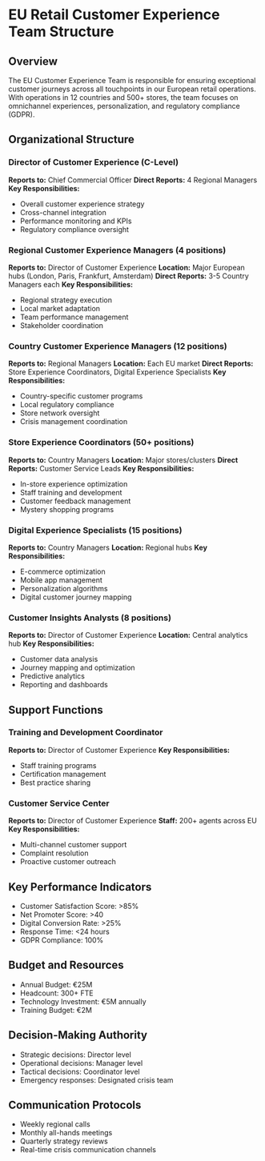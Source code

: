 # EU Retail Customer Experience Team Structure

## Overview
The EU Customer Experience Team is responsible for ensuring exceptional customer journeys across all touchpoints in our European retail operations. With operations in 12 countries and 500+ stores, the team focuses on omnichannel experiences, personalization, and regulatory compliance (GDPR).

## Organizational Structure

### Director of Customer Experience (C-Level)
**Reports to:** Chief Commercial Officer
**Direct Reports:** 4 Regional Managers
**Key Responsibilities:**
- Overall customer experience strategy
- Cross-channel integration
- Performance monitoring and KPIs
- Regulatory compliance oversight

### Regional Customer Experience Managers (4 positions)
**Reports to:** Director of Customer Experience
**Location:** Major European hubs (London, Paris, Frankfurt, Amsterdam)
**Direct Reports:** 3-5 Country Managers each
**Key Responsibilities:**
- Regional strategy execution
- Local market adaptation
- Team performance management
- Stakeholder coordination

### Country Customer Experience Managers (12 positions)
**Reports to:** Regional Managers
**Location:** Each EU market
**Direct Reports:** Store Experience Coordinators, Digital Experience Specialists
**Key Responsibilities:**
- Country-specific customer programs
- Local regulatory compliance
- Store network oversight
- Crisis management coordination

### Store Experience Coordinators (50+ positions)
**Reports to:** Country Managers
**Location:** Major stores/clusters
**Direct Reports:** Customer Service Leads
**Key Responsibilities:**
- In-store experience optimization
- Staff training and development
- Customer feedback management
- Mystery shopping programs

### Digital Experience Specialists (15 positions)
**Reports to:** Country Managers
**Location:** Regional hubs
**Key Responsibilities:**
- E-commerce optimization
- Mobile app management
- Personalization algorithms
- Digital customer journey mapping

### Customer Insights Analysts (8 positions)
**Reports to:** Director of Customer Experience
**Location:** Central analytics hub
**Key Responsibilities:**
- Customer data analysis
- Journey mapping and optimization
- Predictive analytics
- Reporting and dashboards

## Support Functions

### Training and Development Coordinator
**Reports to:** Director of Customer Experience
**Key Responsibilities:**
- Staff training programs
- Certification management
- Best practice sharing

### Customer Service Center
**Reports to:** Director of Customer Experience
**Staff:** 200+ agents across EU
**Key Responsibilities:**
- Multi-channel customer support
- Complaint resolution
- Proactive customer outreach

## Key Performance Indicators
- Customer Satisfaction Score: >85%
- Net Promoter Score: >40
- Digital Conversion Rate: >25%
- Response Time: <24 hours
- GDPR Compliance: 100%

## Budget and Resources
- Annual Budget: €25M
- Headcount: 300+ FTE
- Technology Investment: €5M annually
- Training Budget: €2M

## Decision-Making Authority
- Strategic decisions: Director level
- Operational decisions: Manager level
- Tactical decisions: Coordinator level
- Emergency responses: Designated crisis team

## Communication Protocols
- Weekly regional calls
- Monthly all-hands meetings
- Quarterly strategy reviews
- Real-time crisis communication channels
